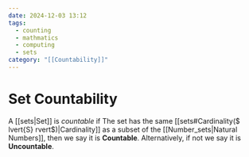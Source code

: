 ```yaml
---
date: 2024-12-03 13:12
tags:
  - counting
  - mathmatics
  - computing
  - sets
category: "[[Countability]]"
---
```

# Set Countability
A [[sets|Set]] is *countable* if The set has the same [[sets#Cardinality($ lvert{S} rvert$)|Cardinality]] as a subset of the [[Number_sets|Natural Numbers]], then we say it is **Countable**. Alternatively, if not we say it is **Uncountable**.
